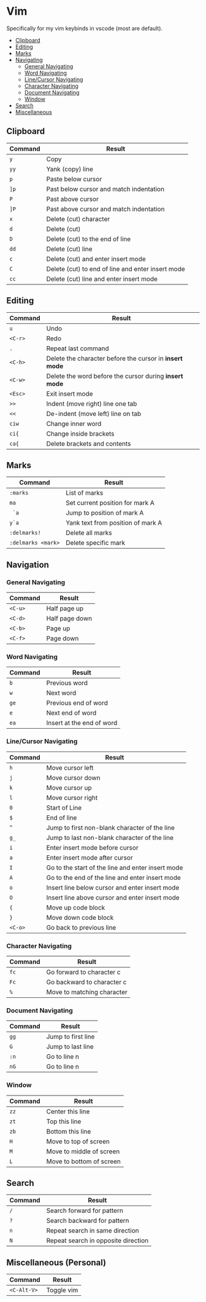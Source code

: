 # Vim  

Specifically for my vim keybinds in vscode (most are default).  

- [Clipboard](#clipboard) 
- [Editing](#editing)
- [Marks](#marks)
- [Navigating](#navigating)
    * [General Navigating](#general-navigating)
    * [Word Navigating](#word-navigating)
    * [Line/Cursor Navigating](#linecursor-navigating)
    * [Character Navigating](#character-navigating)
    * [Document Navigating](#document-navigating)
    * [Window](#window) 
- [Search](#search)
- [Miscellaneous](#miscellaneous-personal)

## Clipboard
| Command | Result                                      |
|---------|---------------------------------------------|
| `y`     | Copy                                        |
| `yy`    | Yank (copy) line                            |
| `p`     | Paste below cursor                          |
| `]p`    | Past below cursor and match indentation     |
| `P`     | Past above cursor                           |
| `]P`    | Past above cursor and match indentation     |  
| `x`     | Delete (cut) character                      |    
| `d`     | Delete (cut)                                |
| `D`     | Delete (cut) to the end of line             |
| `dd`    | Delete (cut) line                           |
| `c`     | Delete (cut) and enter insert mode          |
| `C`     | Delete (cut) to end of line and enter insert mode |
| `cc`    | Delete (cut) line and enter insert mode           | 

## Editing
| Command   | Result                                                            |
|-----------|-------------------------------------------------------------------|
| `u`       | Undo                                                              |
| `<C-r>`   | Redo                                                              |
| `.`       | Repeat last command                                               |
| `<C-h>`   | Delete the character before the cursor in **insert mode**         |
| `<C-w>`   | Delete the word before the cursor during **insert mode**          | 
| `<Esc>`   | Exit insert mode                                                  |       
| `>>`      | Indent (move right) line one tab                                  |
| `<<`      | De-indent (move left) line on tab                                 | 
| `ciw`     | Change inner word                                                 |
| `ci{`     | Change inside brackets                                            |
| `ca{`     | Delete brackets and contents                                      | 

## Marks 
| Command               | Result                                |    
|-----------------------|---------------------------------------|
| `:marks`              | List of marks                         |
| `ma`                  | Set current position for mark A       |
| `` `a``               | Jump to position of mark A            |
| ``y`a``               | Yank text from position of mark A     |  
| `:delmarks!`          | Delete all marks                      |
| `:delmarks <mark>`    | Delete specific mark                  |

## Navigation  
### General Navigating 
| Command | Result                           |
|---------|----------------------------------|
| `<C-u>` | Half page up                     |
| `<C-d>` | Half page down                   |
| `<C-b>` | Page up                          |
| `<C-f>` | Page down                        |

### Word Navigating 
| Command | Result                      |
|---------|-----------------------------|
| `b`     | Previous word               |
| `w`     | Next word                   |
| `ge`    | Previous end of word        |
| `e`     | Next end of word            |
| `ea`    | Insert at the end of word   |

### Line/Cursor Navigating  
| Command | Result                                              |
|---------|-----------------------------------------------------|
| `h`     | Move cursor left                                    |
| `j`     | Move cursor down                                    |
| `k`     | Move cursor up                                      |
| `l`     | Move cursor right                                   |
| `0`     | Start of Line                                       |
| `$`     | End of line                                         |
| `^`     | Jump to first non-blank character of the line       |
| `g_`    | Jump to last non-blank character of the line        |
| `i`     | Enter insert mode before cursor                     |
| `a`     | Enter insert mode after cursor                      |
| `I`     | Go to the start of the line and enter insert mode   |
| `A`     | Go to the end of the line and enter insert mode     |
| `o`     | Insert line below cursor and enter insert mode      |
| `O`     | Insert line above cursor and enter insert mode      |
| `{`     | Move up code block                                  |
| `}`     | Move down code block                                |   
| `<C-o>` | Go back to previous line                            |
 
### Character Navigating  
| Command | Result                      |
|---------|-----------------------------|
| `fc`    | Go forward to character c   |
| `Fc`    | Go backward to character c  |
| `%`     | Move to matching character  |

### Document Navigating  
| Command | Result               |
|---------|----------------------|
| `gg`    | Jump to first line   |
| `G`     | Jump to last line    |
| `:n`    | Go to line n         |
| `nG`    | Go to line n         |

### Window
| Command | Result                  |
|---------|-------------------------|
| `zz`    | Center this line        |
| `zt`    | Top this line           |
| `zb`    | Bottom this line        |
| `H`     | Move to top of screen   |
| `M`     | Move to middle of screen|
| `L`     | Move to bottom of screen|

## Search 
| Command           | Result                                |
|-------------------|---------------------------------------|
| `/`               | Search forward for pattern            |                    
| `?`               | Search backward for pattern           |                                       
| `n`               | Repeat search in same direction       |
| `N`               | Repeat search in opposite direction   | 

## Miscellaneous (Personal)
| Command       | Result        |
|---------------|---------------|
| `<C-Alt-V>`   | Toggle vim    |